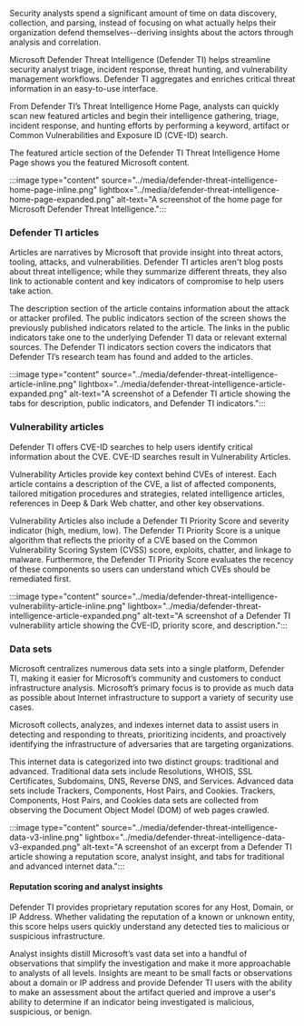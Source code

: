 Security analysts spend a significant amount of time on data discovery, collection, and parsing, instead of focusing on what actually helps their organization defend themselves--deriving insights about the actors through analysis and correlation.

Microsoft Defender Threat Intelligence (Defender TI) helps streamline security analyst triage, incident response, threat hunting, and vulnerability management workflows. Defender TI aggregates and enriches critical threat information in an easy-to-use interface.

From Defender TI’s Threat Intelligence Home Page, analysts can quickly scan new featured articles and begin their intelligence gathering, triage, incident response, and hunting efforts by performing a keyword, artifact or Common Vulnerabilities and Exposure ID (CVE-ID) search.

The featured article section of the Defender TI Threat Intelligence Home Page shows you the featured Microsoft content.

:::image type="content" source="../media/defender-threat-intelligence-home-page-inline.png" lightbox="../media/defender-threat-intelligence-home-page-expanded.png" alt-text="A screenshot of the home page for Microsoft Defender Threat Intelligence.":::

### Defender TI articles

Articles are narratives by Microsoft that provide insight into threat actors, tooling, attacks, and vulnerabilities. Defender TI articles aren't blog posts about threat intelligence; while they summarize different threats, they also link to actionable content and key indicators of compromise to help users take action.  

The description section of the article contains information about the attack or attacker profiled. The public indicators section of the screen shows the previously published indicators related to the article. The links in the public indicators take one to the underlying Defender TI data or relevant external sources. The Defender TI indicators section covers the indicators that Defender TI’s research team has found and added to the articles.

:::image type="content" source="../media/defender-threat-intelligence-article-inline.png" lightbox="../media/defender-threat-intelligence-article-expanded.png" alt-text="A screenshot of a Defender TI article showing the tabs for description, public indicators, and Defender TI indicators.":::

### Vulnerability articles

Defender TI offers CVE-ID searches to help users identify critical information about the CVE. CVE-ID searches result in Vulnerability Articles.

Vulnerability Articles provide key context behind CVEs of interest. Each article contains a description of the CVE, a list of affected components, tailored mitigation procedures and strategies, related intelligence articles, references in Deep & Dark Web chatter, and other key observations.

Vulnerability Articles also include a Defender TI Priority Score and severity indicator (high, medium, low). The Defender TI Priority Score is a unique algorithm that reflects the priority of a CVE based on the Common Vulnerability Scoring System (CVSS) score, exploits, chatter, and linkage to malware. Furthermore, the Defender TI Priority Score evaluates the recency of these components so users can understand which CVEs should be remediated first.

:::image type="content" source="../media/defender-threat-intelligence-vulnerability-article-inline.png" lightbox="../media/defender-threat-intelligence-article-expanded.png" alt-text="A screenshot of a Defender TI vulnerability article showing the CVE-ID, priority score, and description.":::

### Data sets

Microsoft centralizes numerous data sets into a single platform, Defender TI, making it easier for Microsoft’s community and customers to conduct infrastructure analysis. Microsoft’s primary focus is to provide as much data as possible about Internet infrastructure to support a variety of security use cases.

Microsoft collects, analyzes, and indexes internet data to assist users in detecting and responding to threats, prioritizing incidents, and proactively identifying the infrastructure of adversaries that are targeting organizations.

This internet data is categorized into two distinct groups: traditional and advanced. Traditional data sets include Resolutions, WHOIS, SSL Certificates, Subdomains, DNS, Reverse DNS, and Services. Advanced data sets include Trackers, Components, Host Pairs, and Cookies. Trackers, Components, Host Pairs, and Cookies data sets are collected from observing the Document Object Model (DOM) of web pages crawled.

:::image type="content" source="../media/defender-threat-intelligence-data-v3-inline.png" lightbox="../media/defender-threat-intelligence-data-v3-expanded.png" alt-text="A screenshot of an excerpt from a Defender TI article showing a reputation score, analyst insight, and tabs for traditional and advanced internet data.":::

#### Reputation scoring and analyst insights

Defender TI provides proprietary reputation scores for any Host, Domain, or IP Address. Whether validating the reputation of a known or unknown entity, this score helps users quickly understand any detected ties to malicious or suspicious infrastructure.

Analyst insights distill Microsoft’s vast data set into a handful of observations that simplify the investigation and make it more approachable to analysts of all levels. Insights are meant to be small facts or observations about a domain or IP address and provide Defender TI users with the ability to make an assessment about the artifact queried and improve a user's ability to determine if an indicator being investigated is malicious, suspicious, or benign.
